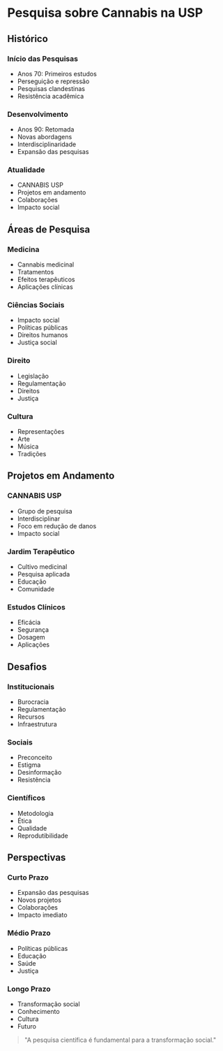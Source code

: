 # Pesquisa sobre Cannabis na USP

## Histórico

### Início das Pesquisas
- Anos 70: Primeiros estudos
- Perseguição e repressão
- Pesquisas clandestinas
- Resistência acadêmica

### Desenvolvimento
- Anos 90: Retomada
- Novas abordagens
- Interdisciplinaridade
- Expansão das pesquisas

### Atualidade
- CANNABIS USP
- Projetos em andamento
- Colaborações
- Impacto social

## Áreas de Pesquisa

### Medicina
- Cannabis medicinal
- Tratamentos
- Efeitos terapêuticos
- Aplicações clínicas

### Ciências Sociais
- Impacto social
- Políticas públicas
- Direitos humanos
- Justiça social

### Direito
- Legislação
- Regulamentação
- Direitos
- Justiça

### Cultura
- Representações
- Arte
- Música
- Tradições

## Projetos em Andamento

### CANNABIS USP
- Grupo de pesquisa
- Interdisciplinar
- Foco em redução de danos
- Impacto social

### Jardim Terapêutico
- Cultivo medicinal
- Pesquisa aplicada
- Educação
- Comunidade

### Estudos Clínicos
- Eficácia
- Segurança
- Dosagem
- Aplicações

## Desafios

### Institucionais
- Burocracia
- Regulamentação
- Recursos
- Infraestrutura

### Sociais
- Preconceito
- Estigma
- Desinformação
- Resistência

### Científicos
- Metodologia
- Ética
- Qualidade
- Reprodutibilidade

## Perspectivas

### Curto Prazo
- Expansão das pesquisas
- Novos projetos
- Colaborações
- Impacto imediato

### Médio Prazo
- Políticas públicas
- Educação
- Saúde
- Justiça

### Longo Prazo
- Transformação social
- Conhecimento
- Cultura
- Futuro

> "A pesquisa científica é fundamental para a transformação social." 